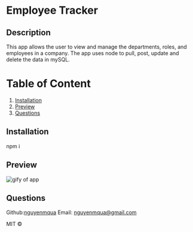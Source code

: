 # Employee Tracker

  ## Description
  This app allows the user to view and manage the departments, roles, and employees in a company. The app uses node to pull, post, update and delete the data in mySQL.
  
  # Table of Content
  1. [Installation](#installation)
  2. [Preview](#preview)
  3. [Questions](#questions)

  ## Installation
   npm i
  
  ## Preview
![gify of app](https://media.giphy.com/media/cMVFxu4mmMHGWhBmke/giphy.gif)
   

  ## Questions
  Github:[nguyenmqua](github.com/nguyenmqua)
  Email: nguyenmqua@gmail.com
  
   MIT © 